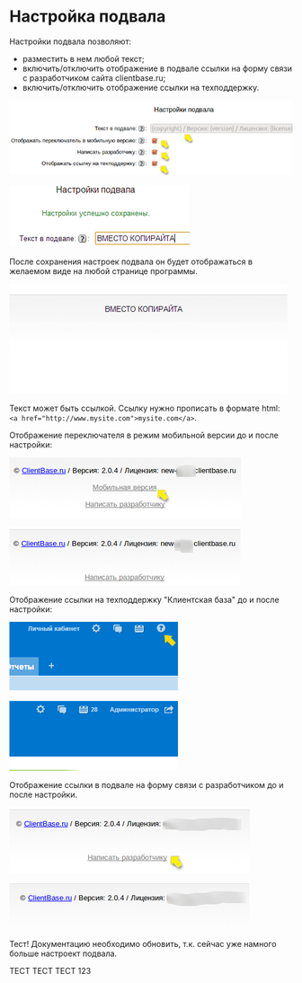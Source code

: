 # Настройка подвала

Настройки подвала позволяют:
* разместить в нем любой текст;
* включить/отключить отображение в подвале ссылки на форму связи с разработчиком сайта clientbase.ru;
* включить/отключить отображение ссылки на техподдержку.

![](./other_settings_footer_01.png)

![](./other_settings_footer_02.png)

После сохранения настроек подвала он будет отображаться в желаемом виде на любой странице программы.

![](./other_settings_footer_03.png)

Текст может быть ссылкой. Ссылку нужно прописать в формате html: <br /> `<a href="http://www.mysite.com">mysite.com</a>`.

Отображение переключателя в режим мобильной версии до и после настройки:

![](./other_settings_footer_04.png)

![](./other_settings_footer_05.png)


Отображение ссылки на техподдержку "Клиентская база" до и после настройки:

![](./other_settings_footer_06.png)

![](./other_settings_footer_07.png)

Отображение ссылки в подвале на форму связи с разработчиком до и после настройки.

![](./other_settings_footer_08.png)

![](./other_settings_footer_09.png)

Тест! Документацию необходимо обновить, т.к. сейчас уже намного больше настроект подвала.

ТЕСТ ТЕСТ ТЕСТ 123

